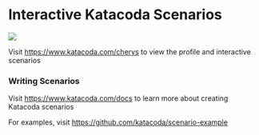 # Interactive Katacoda Scenarios

[![](http://shields.katacoda.com/katacoda/cherys/count.svg)](https://www.katacoda.com/cherys "Get your profile on Katacoda.com")

Visit https://www.katacoda.com/cherys to view the profile and interactive scenarios

### Writing Scenarios
Visit https://www.katacoda.com/docs to learn more about creating Katacoda scenarios

For examples, visit https://github.com/katacoda/scenario-example
